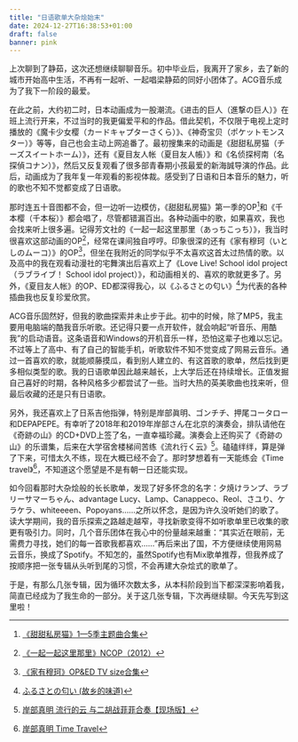 ```yaml
---
title: "日语歌单大杂烩始末"
date: 2024-12-27T16:38:53+01:00
draft: false
banner: pink
---
```

上次聊到了静茹，这次还想继续聊聊音乐。初中毕业后，我离开了家乡，去了新的城市开始高中生活，不再有一起听、一起唱梁静茹的同好小团体了。ACG音乐成为了我下一阶段的最爱。

在此之前，大约初二时，日本动画成为一股潮流。《进击的巨人（進撃の巨人）》在班上流行开来，不过当时的我更偏爱平和的作品。借此契机，不仅限于电视上定时播放的《魔卡少女樱（カードキャプターさくら）》、《神奇宝贝（ポケットモンスター）》等等，自己也会主动上网追番了。最初搜集来的动画是《甜甜私房猫（チーズスイートホーム）》，还有《夏目友人帐（夏目友人帳）》和《名侦探柯南（名探偵コナン）》，然后又反复观看了很多部青春期小孩最爱的新海誠导演的作品。此后，动画成为了我年复一年观看的影视体裁。感受到了日语和日本音乐的魅力，听的歌也不知不觉都变成了日语歌。

那时连五十音图都不会，但一边听一边模仿，《甜甜私房猫》第一季的OP[^1]和《千本樱（千本桜）》都会唱了，尽管都错漏百出。各种动画中的歌，如果喜欢，我也会找来听上很多遍。记得芳文社的《一起一起这里那里（あっちこっち）》，我当时很喜欢这部动画的OP[^2]，经常在课间独自哼哼。印象很深的还有《家有穆珂（いとしのムーコ）》的OP[^3]，但坐在我附近的同学似乎不太喜欢这首太过热情的歌。以及高中的我在观看动漫社的宅舞演出后喜欢上了《Love Live! School idol project（ラブライブ！ School idol project）》，和动画相关的、喜欢的歌就更多了。另外，《夏目友人帐》的OP、ED都深得我心，以《ふるさとの匂い》[^4]为代表的各种插曲我也反复珍爱欣赏。

ACG音乐固然好，但我的歌曲探索并未止步于此。初中的时候，除了MP5，我主要用电脑端的酷我音乐听歌。还记得只要一点开软件，就会响起“听音乐、用酷我”的启动语音。这条语音和Windows的开机音乐一样，恐怕这辈子也难以忘记。不过等上了高中、有了自己的智能手机，听歌软件不知不觉变成了网易云音乐。通过一首喜欢的歌，就能顺藤摸瓜，看到别人建立的、有这首歌的歌单，然后找到更多相似类型的歌。我的日语歌单因此越来越长，上大学后还在持续增长。正值发掘自己喜好的时期，各种风格多少都尝试了一些。当时大热的英美歌曲也找来听，但最后收藏的还是只有日语歌。

另外，我还喜欢上了日系吉他指弹，特别是岸部眞明、ゴンチチ、押尾コータロー和DEPAPEPE。有幸听了2018年和2019年岸部さん在北京的演奏会，排队请他在《奇跡の山》的CD+DVD上签了名，一直幸福珍藏。演奏会上还购买了《奇跡の山》的乐谱集，后来在大学宿舍楼梯间苦练《流れ行く云》[^5]。磕磕绊绊，算是弹了下来，可惜太久不练，现在大概已经不会了。那时梦想着有一天能练会《Time travel》[^6]，不知道这个愿望是不是有朝一日还能实现。

如今回看那时大杂烩般的长长歌单，发现了好多怀念的名字：夕焼けランプ、ラブリーサマーちゃん、advantage Lucy、Lamp、Canappeco、Reol、さユり、ケラケラ、whiteeeen、Popoyans……之所以怀念，是因为许久没听她们的歌了。读大学期间，我的音乐探索之路越走越窄，寻找新歌变得不如听歌单里已收集的歌更有吸引力。同时，几个音乐团体在我心中的份量越来越重：“其实近在眼前，无需费力寻找，她们的每一首歌我都喜欢……”再后来出了国，不方便继续使用网易云音乐，换成了Spotify。不知怎的，虽然Spotify也有Mix歌单推荐，但我养成了按顺序把一张专辑从头听到尾的习惯，不会再建大杂烩式的歌单了。

于是，有那么几张专辑，因为循环次数太多，从本科阶段到当下都深深影响着我，简直已经成为了我生命的一部分。关于这几张专辑，下次再继续聊。今天先写到这里啦！

[^1]: [《甜甜私房猫》1—5季主题曲合集](https://www.bilibili.com/video/BV1SPziYWEHN/)
[^2]: [《一起一起这里那里》NCOP（2012）](https://www.bilibili.com/video/BV1Sy4y1D76n)
[^3]: [《家有穆珂》OP&ED TV size合集](https://www.bilibili.com/video/BV1Ws41127xH/)
[^4]: [ふるさとの匂い (故乡的味道)](https://www.bilibili.com/video/BV1hT4y1P7Js) 
[^5]: [岸部真明 流行的云 与二胡战菲菲合奏【现场版】](https://www.bilibili.com/video/BV1JU6FYrEgP/)
[^6]: [岸部真明 Time Travel](https://www.bilibili.com/video/BV1q14y1L72q/)